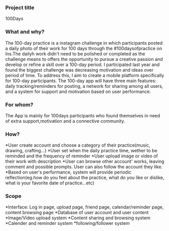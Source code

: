 ### Project title

100Days 

### What and why?

The 100-day practice is a instagram challenge in which participants posted a daily photo of their work for 100 days through the #100daysofpractice on Ins.The dailyh work didn't need to be polished or completed as the challenge means to offers the opportunity to pursue a creative passion and develop or refine a skill over a 100-day period. I participated last year and found the biggest challenge was decreasing motivation and ideas over period of time. To address this, I aim to create a mobile platform specifically for 100-day participants. The 100-day app will have three main features: daily tracking/reminders for posting, a network for sharing among all users, and a system for support and motivation based on user performance.


### For whom?

The App is mainly for 100days participants who found themselves in need of extra support,motivation and a connective community. 

### How?
*User create account and choose a category of their practice(music, drawing, crafting...)
*User set when the daily practice time, wether to be reminded and the frequency of reminder
*User upload image or video of their work with description 
*User can browse other account' works, leaving comment and possible prompts. User can also follow the account they like. 
*Based on user's performance, system will provide periodic reflection(eg.how do you feel about the practice, what do you like or dislike, what is your favorite date of practice...etc)
 

### Scope
*Interface: Log in page, upload page, friend page, calendar/reminder page, content browsing page
*Database of user account and user content
*Image/Video upload system
*Content sharing and browsing system
*Calender and reminder system 
*following/follower system


